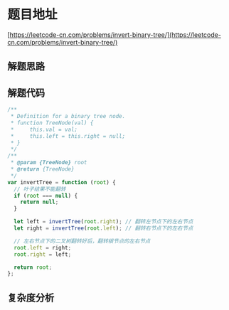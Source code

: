 # 题目地址

[https://leetcode-cn.com/problems/invert-binary-tree/](https://leetcode-cn.com/problems/invert-binary-tree/)

## 解题思路

## 解题代码

```js
/**
 * Definition for a binary tree node.
 * function TreeNode(val) {
 *     this.val = val;
 *     this.left = this.right = null;
 * }
 */
/**
 * @param {TreeNode} root
 * @return {TreeNode}
 */
var invertTree = function (root) {
  // 叶子结果不能翻转
  if (root === null) {
    return null;
  }

  let left = invertTree(root.right); // 翻转左节点下的左右节点
  let right = invertTree(root.left); // 翻转右节点下的左右节点

  // 左右节点下的二叉树翻转好后，翻转根节点的左右节点
  root.left = right;
  root.right = left;

  return root;
};
```

## 复杂度分析

